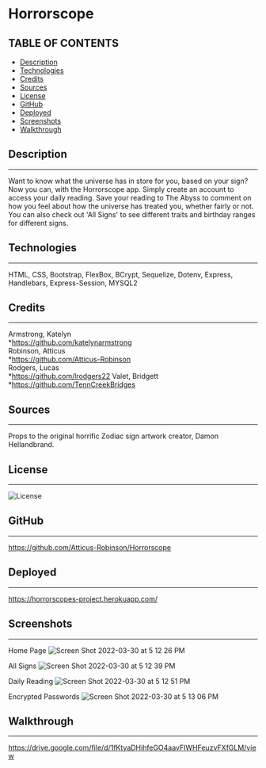 # Horrorscope

## TABLE OF CONTENTS
* [Description](#Description)
* [Technologies](#Technologies)
* [Credits](#Credits)
* [Sources](#Sources)
* [License](#License)
* [GitHub](#GitHub)
* [Deployed](#Deployed)
* [Screenshots](#Screenshots)
* [Walkthrough](#Walkthrough)
## Description
---------------------
Want to know what the universe has in store for you, based on your sign? Now you can, with the Horrorscope app. Simply create an account to access your daily reading. Save your reading to The Abyss to comment on how you feel about how the universe has treated you, whether fairly or not. You can also check out 'All Signs' to see different traits and birthday ranges for different signs.

## Technologies
---------------------
HTML, CSS, Bootstrap, FlexBox, BCrypt, Sequelize, Dotenv, Express, Handlebars, Express-Session, MYSQL2

## Credits
---------------------
Armstrong, Katelyn  
    *https://github.com/katelynarmstrong  
Robinson, Atticus  
    *https://github.com/Atticus-Robinson  
Rodgers, Lucas  
    *https://github.com/lrodgers22
Valet, Bridgett  
    *https://github.com/TennCreekBridges  

## Sources
---------------------
Props to the original horrific Zodiac sign artwork creator, Damon Hellandbrand.


## License 
---------------------
![License](https://img.shields.io/badge/License-MIT-blue.svg)

## GitHub
---------------------
https://github.com/Atticus-Robinson/Horrorscope  

## Deployed
---------------------
https://horrorscopes-project.herokuapp.com/

## Screenshots
---------------------

Home Page
![Screen Shot 2022-03-30 at 5 12 26 PM](https://user-images.githubusercontent.com/91682561/160939809-c067d29a-88a3-4aa2-afa9-c06af27a39e5.png)

All Signs
![Screen Shot 2022-03-30 at 5 12 39 PM](https://user-images.githubusercontent.com/91682561/160939874-228deb8c-8893-4699-a694-464529fb63ac.png)

Daily Reading
![Screen Shot 2022-03-30 at 5 12 51 PM](https://user-images.githubusercontent.com/91682561/160939936-3f74ff6f-f441-4d3e-946a-622a06641766.png)

Encrypted Passwords
![Screen Shot 2022-03-30 at 5 13 06 PM](https://user-images.githubusercontent.com/91682561/160940025-8948c025-52ea-470a-ab1a-789220d245d9.png)

## Walkthrough
---------------------
https://drive.google.com/file/d/1fKtyaDHihfeGO4aavFIWHFeuzvFXfGLM/view
